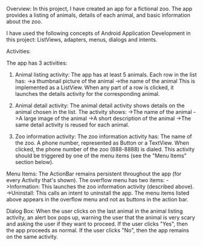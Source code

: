 Overview:
In this project, I have created an app for a fictional zoo. 
The app provides a listing of animals, details of each animal, and basic information about the zoo.

I have used the following concepts of Android Application Development in this project: ListViews, adapters, menus, dialogs and intents.

Activities:

The app has 3 activities:
1. Animal listing activity:
The app has at least 5 animals. Each row in the list has:
->a thumbnail picture of the animal
->the name of the animal
This is implemented as a ListView. When any part of a row is clicked, it launches the details activity for the corresponding animal.

2. Animal detail activity:
The animal detail activity shows details on the animal chosen in the list. The activity shows:
->The name of the animal
->A large image of the animal
->A short description of the animal
->The same detail activity is reused for each animal.

3. Zoo information activity:
The zoo information activity has:
The name of the zoo.
A phone number, represented as Button or a TextView. When clicked, the phone number of the zoo (888-8888) is dialed. 
This activity should be triggered by one of the menu items (see the "Menu Items" section below).

Menu Items:
The ActionBar remains persistent throughout the app (for every Activity that's shown). The overflow menu has two items:
->Information: This launches the zoo information activity (described above).
->Uninstall: This calls an intent to uninstall the app.
The menu items listed above appears in the overflow menu and not as buttons in the action bar. 

Dialog Box:
When the user clicks on the last animal in the animal listing activity, an alert box  pops up, warning the user that the animal is very scary and asking the user if they want to proceed. If the user clicks "Yes", then the app proceeds as normal. If the user clicks "No", then the app remains on the same activity.

